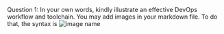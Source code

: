 Question 1: In your own words, kindly illustrate an effective DevOps workflow and toolchain. You may add images in your markdown file. To do that, the syntax is ![image name](/path/to/image/image.png)


